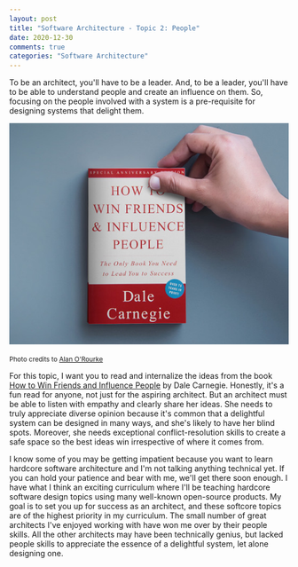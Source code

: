 ```yaml
---
layout: post
title: "Software Architecture - Topic 2: People"
date: 2020-12-30
comments: true
categories: "Software Architecture"
---
```


To be an architect, you'll have to be a leader. And, to be a leader, you'll have to be able to understand people and create an influence on them. So, focusing on the people involved with a system is a pre-requisite for designing systems that delight them.

![How To Win Friends And Influence People](/images/DaleCarnegieBook.png)

<small>Photo credits to [Alan O'Rourke](https://flic.kr/p/N7J52S)</small>

For this topic, I want you to read and internalize the ideas from the book [How to Win Friends and Influence People](https://www.amazon.com/How-Win-Friends-Influence-People/dp/0671027034/ref=sr_1_1?dchild=1&keywords=Dale+Carnegie&qid=1609523629&s=books&sr=1-1) by Dale Carnegie. Honestly, it's a fun read for anyone, not just for the aspiring architect. But an architect must be able to listen with empathy and clearly share her ideas. She needs to truly appreciate diverse opinion because it's common that a delightful system can be designed in many ways, and she's likely to have her blind spots. Moreover, she needs exceptional conflict-resolution skills to create a safe space so the best ideas win irrespective of where it comes from.

I know some of you may be getting impatient because you want to learn hardcore software architecture and I'm not talking anything technical yet. If you can hold your patience and bear with me, we'll get there soon enough. I have what I think an exciting curriculum where I'll be teaching hardcore software design topics using many well-known open-source products. My goal is to set you up for success as an architect, and these softcore topics are of the highest priority in my curriculum. The small number of great architects I've enjoyed working with have won me over by their people skills. All the other architects may have been technically genius, but lacked people skills to appreciate the essence of a delightful system, let alone designing one.